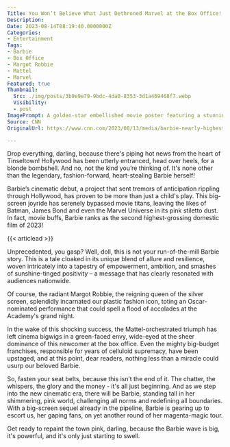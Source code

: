 ```yaml
---
Title: You Won’t Believe What Just Dethroned Marvel at the Box Office!
Description: 
Date: 2023-08-14T08:19:40.0000000Z
Categories:
- Entertainment
Tags:
- Barbie
- Box Office
- Margot Robbie
- Mattel
- Marvel
Featured: true
Thumbnail:
  Src: ./img/posts/3b9e9e79-9bdc-4da0-8353-3d1a469468f7.webp
  Visibility:
  - post
ImagePrompt: A golden-star embellished movie poster featuring a stunning Margot Robbie styled as Barbie, with Hollywood Hills and delighted movie-goers in the backdrop.
Source: CNN
OriginalUrl: https://www.cnn.com/2023/08/13/media/barbie-nearly-highest-grossing-domestic-film-2023/index.html

---
```

Drop everything, darling, because there's piping hot news from the heart of Tinseltown! Hollywood has been utterly entranced, head over heels, for a blonde bombshell. And no, not the kind you’re thinking of. It's none other than the legendary, fashion-forward, heart-stealing Barbie herself!

Barbie’s cinematic debut, a project that sent tremors of anticipation rippling through Hollywood, has proven to be more than just a child's play. This big-screen joyride has serenely bypassed movie titans, leaving the likes of Batman, James Bond and even the Marvel Universe in its pink stiletto dust. In fact, movie buffs, Barbie ranks as the second highest-grossing domestic film of 2023!

{{< articlead >}}

Unprecedented, you gasp? Well, doll, this is not your run-of-the-mill Barbie story. This is a tale cloaked in its unique blend of allure and resilience, woven intricately into a tapestry of empowerment, ambition, and smashes of sunshine-tinged positivity – a message that has clearly resonated with audiences nationwide. 

Of course, the radiant Margot Robbie, the reigning queen of the silver screen, splendidly incarnated our plastic fashion icon, toting an Oscar-nominated performance that could spell a flood of accolades at the Academy's grand night.

In the wake of this shocking success, the Mattel-orchestrated triumph has left cinema bigwigs in a green-faced envy, wide-eyed at the sheer dominance of this newcomer at the box office. Even the mighty big-budget franchises, responsible for years of celluloid supremacy, have been upstaged, and at this point, dear readers, nothing less than a miracle could usurp our beloved Barbie. 

So, fasten your seat belts, because this isn’t the end of it. The chatter, the whispers, the glory and the money - it's all just beginning. And as we step into the new cinematic era, there will be Barbie, standing tall in her shimmering, pink world, challenging all norms and redefining all boundaries. With a big-screen sequel already in the pipeline, Barbie is gearing up to escort us, her gaping fans, on yet another round of her magenta-magic tour.

Get ready to repaint the town pink, darling, because the Barbie wave is big, it's powerful, and it's only just starting to swell.